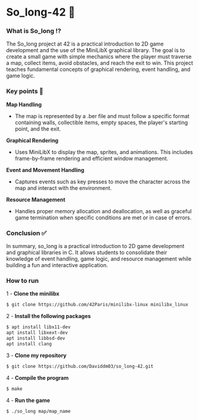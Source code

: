 # So_long-42 👾
<h3>What is So_long ⁉️</h3>
The So_long project at 42 is a practical introduction to 2D game development and the use of the MiniLibX graphical library. The goal is to create a small game with simple mechanics where the player must traverse a map, collect items, avoid obstacles, and reach the exit to win. This project teaches fundamental concepts of graphical rendering, event handling, and game logic.

<h3>Key points 🔑</h3>

**Map Handling**
- The map is represented by a .ber file and must follow a specific format containing walls, collectible items, empty spaces, the player's starting point, and the exit.

**Graphical Rendering**
- Uses MiniLibX to display the map, sprites, and animations. This includes frame-by-frame rendering and efficient window management.

**Event and Movement Handling**
- Captures events such as key presses to move the character across the map and interact with the environment.

**Resource Management**
- Handles proper memory allocation and deallocation, as well as graceful game termination when specific conditions are met or in case of errors.

<h3>Conclusion ✅</h3>
In summary, so_long is a practical introduction to 2D game development and graphical libraries in C. It allows students to consolidate their knowledge of event handling, game logic, and resource management while building a fun and interactive application.

<h3>How to run</h3>

1 - **Clone the minilibx**
```bash
$ git clone https://github.com/42Paris/minilibx-linux minilibx_linux
```

2 - **Install the following packages**
```bash
$ apt install libx11-dev
apt install libxext-dev
apt install libbsd-dev
apt install clang
```

3 - **Clone my repository**
```bash
$ git clone https://github.com/Daviddm03/so_long-42.git
```

4 - **Compile the program**
```bash
$ make
```

4 - **Run the game**
```bash
$ ./so_long map/map_name
```
